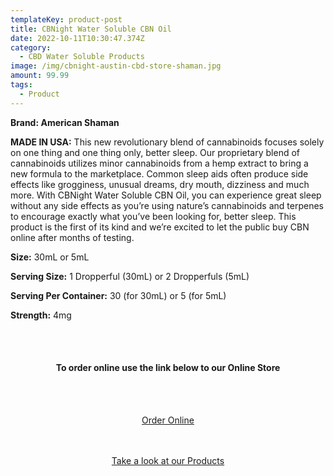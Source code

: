 ```yaml
---
templateKey: product-post
title: CBNight Water Soluble CBN Oil
date: 2022-10-11T10:30:47.374Z
category:
  - CBD Water Soluble Products
image: /img/cbnight-austin-cbd-store-shaman.jpg
amount: 99.99
tags:
  - Product
---
```

**Brand: American Shaman**

**MADE IN USA:**  This new revolutionary blend of cannabinoids focuses solely on one thing and one thing only, better sleep. Our proprietary blend of cannabinoids utilizes minor cannabinoids from a hemp extract to bring a new formula to the marketplace. Common sleep aids often produce side effects like grogginess, unusual dreams, dry mouth, dizziness and much more. With CBNight Water Soluble CBN Oil, you can experience great sleep without any side effects as you’re using nature’s cannabinoids and terpenes to encourage exactly what you’ve been looking for, better sleep. This product is the first of its kind and we’re excited to let the public buy CBN online after months of testing.

**Size:** 30mL or 5mL

**Serving Size:** 1 Dropperful (30mL) or 2 Dropperfuls (5mL)

**Serving Per Container:** 30 (for 30mL) or 5 (for 5mL)

**Strength:** 4mg

<br><br>

<Center>

#### **To order online use the link below to our Online Store**

<br><br>

<Center><a class="link-view-more-products" target="_blank" href="https://capitalcbd.shop/product/cbnight-water-soluble-cbn-oil/">Order Online</a></

<br><br><br>

<Center><a class="link-view-more-products" target="_blank" href="https://capitalamericanshaman.com/products">Take a look at our Products</a></Center>

<br><br>